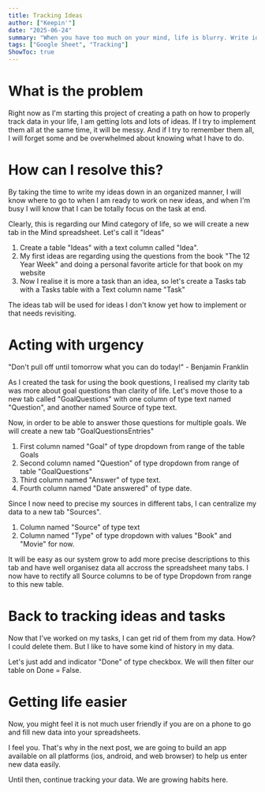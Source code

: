 ```yaml
---
title: Tracking Ideas
author: ["Keepin'"]
date: "2025-06-24"
summary: "When you have too much on your mind, life is blurry. Write ideas down, and free your thoughts and anxiety"
tags: ["Google Sheet", "Tracking"]
ShowToc: true
---
```


# What is the problem
Right now as I'm starting this project of creating a path on how to properly track data in your life, I am getting lots and lots of ideas. If I try to implement them all at the same time, it will be messy.
And if I try to remember them all, I will forget some and be overwhelmed about knowing what I have to do.

# How can I resolve this?
By taking the time to write my ideas down in an organized manner, I will know where to go to when I am ready to work on new ideas, and when I'm busy I will know that I can be totally focus on the task at end.

Clearly, this is regarding our Mind category of life, so we will create a new tab in the Mind spreadsheet. Let's call it "Ideas"

1. Create a table "Ideas" with a text column called "Idea".
2. My first ideas are regarding using the questions from the book "The 12 Year Week" and doing a personal favorite article for that book on my website
3. Now I realise it is more a task than an idea, so let's create a Tasks tab with a Tasks table with a Text column name "Task"

The ideas tab will be used for ideas I don't know yet how to implement or that needs revisiting.

# Acting with urgency
"Don't pull off until tomorrow what you can do today!" - Benjamin Franklin

As I created the task for using the book questions, I realised my clarity tab was more about goal questions than clarity of life.
Let's move those to a new tab called "GoalQuestions" with one column of type text named "Question", and another named Source of type text.

Now, in order to be able to answer those questions for multiple goals. We will create a new tab "GoalQuestionsEntries"
1. First column named "Goal" of type dropdown from range of the table Goals
2. Second column named "Question" of type dropdown from range of table "GoalQuestions"
3. Third column named "Answer" of type text.
4. Fourth column named "Date answered" of type date.

Since I now need to precise my sources in different tabs, I can centralize my data to a new tab "Sources".
1. Column named "Source" of type text
2. Column named "Type" of type dropdown with values "Book" and "Movie" for now.

It will be easy as our system grow to add more precise descriptions to this tab and have well organisez data all accross the spreadsheet many tabs.
I now have to rectify all Source columns to be of type Dropdown from range to this new table.

# Back to tracking ideas and tasks
Now that I've worked on my tasks, I can get rid of them from my data. How?
I could delete them. But I like to have some kind of history in my data.

Let's just add and indicator "Done" of type checkbox. We will then filter our table on Done = False.

# Getting life easier
Now, you might feel it is not much user friendly if you are on a phone to go and fill new data into your spreadsheets.

I feel you. That's why in the next post, we are going to build an app available on all platforms (ios, android, and web browser) to help us enter new data easily.

Until then, continue tracking your data. We are growing habits here.